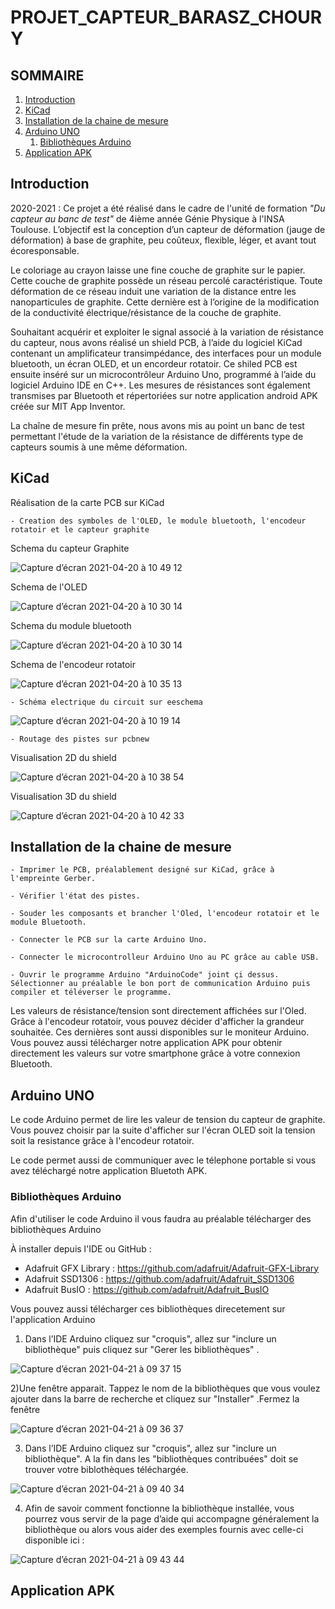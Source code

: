 # PROJET_CAPTEUR_BARASZ_CHOURY


## SOMMAIRE 
1. [Introduction](#introduction)
2. [KiCad](#paragraph2)
3. [Installation de la chaine de mesure](#paragraph3)
4. [Arduino UNO](#paragraph4)
    1. [Bibliothèques Arduino](#subparagraph4.1)
6. [Application APK](#paragraph5)

## Introduction <a name="introduction"></a>
2020-2021 : Ce projet a été réalisé dans le cadre de l'unité de formation _"Du capteur au banc de test"_ de 4ième année Génie Physique à l'INSA Toulouse.
L’objectif est la conception d’un capteur de déformation (jauge de déformation) à base de graphite, peu coûteux, flexible, léger, et avant tout écoresponsable. 

Le coloriage au crayon laisse une fine couche de graphite sur le papier. Cette couche de graphite possède un réseau percolé caractéristique. Toute déformation de ce réseau induit une variation de la distance entre les nanoparticules de graphite. Cette dernière est à l’origine de la modification de la conductivité électrique/résistance de la couche de graphite. 

Souhaitant acquérir et exploiter le signal associé à la variation de résistance du capteur, nous avons réalisé un shield PCB, à l’aide du logiciel KiCad contenant un amplificateur transimpédance, des interfaces pour un module bluetooth, un écran OLED, et un encordeur rotatoir. Ce shiled PCB est ensuite inséré sur un microcontrôleur Arduino Uno, programmé à l’aide du logiciel Arduino IDE en C++. Les mesures de résistances sont également transmises par Bluetooth et répertoriées sur notre application android APK créée sur MIT App Inventor. 

La chaîne de mesure fin prête, nous avons mis au point un banc de test permettant l'étude de la variation de la résistance de différents type de capteurs soumis à une même déformation.

## KiCad <a name="paragraph3"></a>

Réalisation de la carte PCB sur KiCad

    - Creation des symboles de l'OLED, le module bluetooth, l'encodeur rotatoir et le capteur graphite 
 

Schema du capteur Graphite

   ![Capture d’écran 2021-04-20 à 10 49 12](https://user-images.githubusercontent.com/77725271/115367024-1a31cd00-a1c6-11eb-9362-58d2007cb7b7.png)
   
   
Schema de l'OLED

   ![Capture d’écran 2021-04-20 à 10 30 14](https://user-images.githubusercontent.com/77725271/115364228-76dfb880-a1c3-11eb-8112-ee9c07ff22fa.png) 
   
   
Schema du module bluetooth 

   ![Capture d’écran 2021-04-20 à 10 30 14](https://user-images.githubusercontent.com/77725271/115364487-b9a19080-a1c3-11eb-9f7a-0e47cbe65b2b.png)
   
   
Schema de l'encodeur rotatoir  

   ![Capture d’écran 2021-04-20 à 10 35 13](https://user-images.githubusercontent.com/77725271/115364950-346aab80-a1c4-11eb-9b26-226f714a423c.png)
   
   

    - Schéma electrique du circuit sur eeschema
   
   ![Capture d’écran 2021-04-20 à 10 19 14](https://user-images.githubusercontent.com/77725271/115362660-0f753900-a1c2-11eb-8249-97a2df3727b4.png)

    
    - Routage des pistes sur pcbnew

Visualisation 2D du shield

   ![Capture d’écran 2021-04-20 à 10 38 54](https://user-images.githubusercontent.com/77725271/115365432-aba03f80-a1c4-11eb-92de-d01a9dc3d4a2.png)
   

Visualisation 3D du shield

   ![Capture d’écran 2021-04-20 à 10 42 33](https://user-images.githubusercontent.com/77725271/115365961-26695a80-a1c5-11eb-9623-35357b8806e4.png)



## Installation de la chaine de mesure <a name="paragraph3"></a>

    - Imprimer le PCB, préalablement designé sur KiCad, grâce à l'empreinte Gerber. 
  
    - Vérifier l'état des pistes. 
  
    - Souder les composants et brancher l'Oled, l'encodeur rotatoir et le module Bluetooth. 
  
    - Connecter le PCB sur la carte Arduino Uno.
  
    - Connecter le microcontrolleur Arduino Uno au PC grâce au cable USB. 
  
    - Ouvrir le programme Arduino "ArduinoCode" joint çi dessus. Sélectionner au préalable le bon port de communication Arduino puis compiler et téléverser le programme. 
  
Les valeurs de résistance/tension sont directement affichées sur l'Oled. Grâce à l'encodeur rotatoir, vous pouvez décider d'afficher la grandeur souhaitée. Ces dernières sont aussi disponibles sur le moniteur Arduino.
Vous pouvez aussi télécharger notre application APK pour obtenir directement les valeurs sur votre smartphone grâce à votre connexion Bluetooth. 

## Arduino UNO <a name="paragraph4"></a>

Le code Arduino permet de lire les valeur de tension du capteur de graphite. Vous pouvez choisir par la suite d'afficher sur l'écran OLED soit la tension soit la resistance grâce à l'encodeur rotatoir. 

Le code permet aussi de communiquer avec le télephone portable si vous avez téléchargé notre application Bluetoth APK.

### Bibliothèques Arduino <a name="subparagraph4.1"></a>

Afin d'utiliser le code Arduino il vous faudra au préalable télécharger des bibliothèques Arduino

À installer depuis l'IDE ou GitHub :

- Adafruit GFX Library : https://github.com/adafruit/Adafruit-GFX-Library
- Adafruit SSD1306 : https://github.com/adafruit/Adafruit_SSD1306
- Adafruit BusIO : https://github.com/adafruit/Adafruit_BusIO

Vous pouvez aussi télécharger ces bibliothèques direcetement sur l'application Arduino

1) Dans l’IDE Arduino cliquez sur "croquis", allez sur "inclure un bibliothèque" puis cliquez sur  "Gerer les bibliothèques" .

![Capture d’écran 2021-04-21 à 09 37 15](https://user-images.githubusercontent.com/77725271/115515189-2df03880-a285-11eb-8b8e-ceb9764ce249.png)


2)Une fenêtre apparait. Tappez le nom de la bibliothèques que vous voulez ajouter dans la barre de recherche et cliquez sur  "Installer" .Fermez la fenêtre

![Capture d’écran 2021-04-21 à 09 36 37](https://user-images.githubusercontent.com/77725271/115515123-17e27800-a285-11eb-918f-82b29236e2cc.png)


3) Dans l’IDE Arduino cliquez sur "croquis", allez sur "inclure un bibliothèque". A la fin dans les "bibliothèques contribuées" doit se trouver votre biblothèques téléchargée.

![Capture d’écran 2021-04-21 à 09 40 34](https://user-images.githubusercontent.com/77725271/115515643-a3f49f80-a285-11eb-826f-339561a92329.png)



4) Afin de savoir comment fonctionne la bibliothèque installée, vous pourrez vous servir de la page d’aide qui accompagne généralement la bibliothèque ou alors vous aider des exemples fournis avec celle-ci disponible ici :

![Capture d’écran 2021-04-21 à 09 43 44](https://user-images.githubusercontent.com/77725271/115516104-16fe1600-a286-11eb-8c3d-5318493226ed.png)

 


## Application APK <a name="paragraph5"></a>
